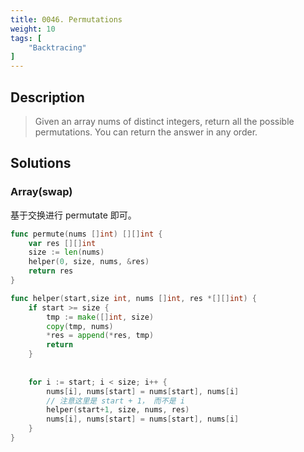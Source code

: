 ```yaml
---
title: 0046. Permutations
weight: 10
tags: [
    "Backtracing"
]
---
```


## Description

> Given an array nums of distinct integers, return all the possible permutations. You can return the answer in any order.
>
## Solutions

### Array(swap)

基于交换进行 permutate 即可。
```go
func permute(nums []int) [][]int {
	var res [][]int
	size := len(nums)
	helper(0, size, nums, &res)
	return res
}

func helper(start,size int, nums []int, res *[][]int) {
    if start >= size {
        tmp := make([]int, size)
        copy(tmp, nums)
        *res = append(*res, tmp)
        return
    }
    
    
    for i := start; i < size; i++ {
        nums[i], nums[start] = nums[start], nums[i]
        // 注意这里是 start + 1， 而不是 i
        helper(start+1, size, nums, res)
        nums[i], nums[start] = nums[start], nums[i]
    }
}

```
